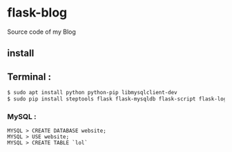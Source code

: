 # flask-blog
Source code of my Blog

## install 

## Terminal :
```bash
$ sudo apt install python python-pip libmysqlclient-dev
$ sudo pip install steptools flask flask-mysqldb flask-script flask-login flask-wtf
```

### MySQL :
```mysql
MYSQL > CREATE DATABASE website;
MYSQL > USE website;
MYSQL > CREATE TABLE `lol`

```

